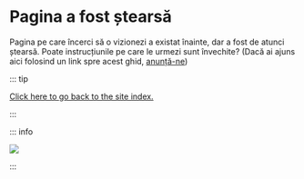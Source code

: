 # Pagina a fost ștearsă

Pagina pe care încerci să o vizionezi a existat înainte, dar a fost de atunci ștearsă. Poate instrucțiunile pe care le urmezi sunt învechite? (Dacă ai ajuns aici folosind un link spre acest ghid, [anunță-ne](https://github.com/hacks-guide/Guide_Wii/issues))

::: tip

[Click here to go back to the site index.](site-navigation)

:::

::: info

![](https://http.cat/410)

:::
